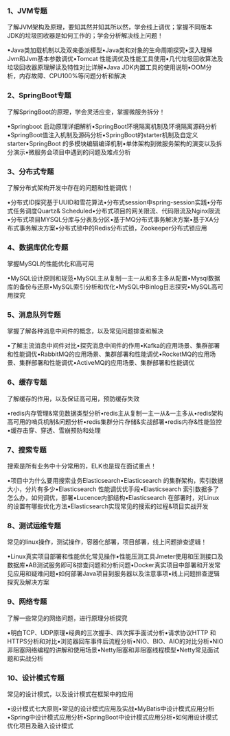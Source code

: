 ### 1、JVM专题

了解JVM架构及原理，要知其然并知其所以然，学会线上调优；掌握不同版本JDK的垃圾回收器是如何工作的；学会分析解决线上问题！

•Java类加载机制以及双亲委派模型•Java类和对象的生命周期探究•深入理解Jvm和Jvm基本参数调优•Tomcat 性能调优及性能工具使用•几代垃圾回收算法及垃圾回收器原理解读及特性对比详解•Java JDK内置工具的使用说明•OOM分析，内存故障、CPU100%等问题分析和解决

### 2、SpringBoot专题

了解SpringBoot的原理，学会灵活应变，掌握微服务拆分！

•Springboot 启动原理详细解析•SpringBoot环境隔离机制及环境隔离源码分析•SpringBoot值注入机制及源码分析•SpringBoot的starter机制及自定义starter•SpringBoot 的多模块编辑编译机制•单体架构到微服务架构的演变以及拆分演示•微服务会项目中遇到的问题及难点分析

### 3、分布式专题

了解分布式架构开发中存在的问题和性能调优！

•分布式ID探究基于UUID和雪花算法•分布式session中spring-session实践•分布式任务调度Quartz& Scheduled•分布式项目的网关限流、代码限流及Nginx限流•分布式项目MYSQL分库与分表及分区•基于MQ分布式事务解决方案•基于XA分布式事务解决方案•分布式锁中的Redis分布式锁，Zookeeper分布式锁应用

### 4、数据库优化专题

掌握MySQL的性能优化和高可用

•MySQL设计原则和规范•MySQL主从复制一主一从和多主多从配置•Mysql数据库的备份与还原•MySQL索引分析和优化•MySQL中Binlog日志探究•MySQL高可用探究

### 5、消息队列专题

掌握了解各种消息中间件的概念，以及常见问题排查和解决

•了解主流消息中间件对比•探究消息中间件的作用•Kafka的应用场景、集群部署和性能调优•RabbitMQ的应用场景、集群部署和性能调优•RocketMQ的应用场景、集群部署和性能调优•ActiveMQ的应用场景、集群部署和性能调优

### 6、缓存专题

了解缓存的作用，以及保证高可用，预防缓存失效

•redis内存管理&常见数据类型分析•redis主从复制一主一从&一主多从•redis架构高可用的哨兵机制&问题分析•redis集群分片存储&实战部署•redis内存&性能监控•缓存击穿、穿透、雪崩预防和处理

### 7、搜索专题

搜索是所有业务中十分常用的，ELK也是现在面试重点！

•项目中为什么要用搜索业务Elasticsearch•Elasticsearch 的集群架构，索引数据大小，分片有多少•Elasticsearch 性能调优优手段•Elasticsearch 索引数据多了怎么办，如何调优，部署•Lucence内部结构•Elasticsearch 在部署时，对Linux的设置有哪些优化方法•Elasticsearch实现常见的搜索的过程&项目实战开发

### 8、测试运维专题

常见的linux操作，测试操作，容器化部署，项目部署，线上问题排查逻辑！

•Linux真实项目部署和性能优化常见操作•性能压测工具Jmeter使用和压测接口及数据库•AB测试服务即可&排查问题和分析问题•Docker真实项目中部署和开发常见应用和疑难问题•如何部署Java项目到服务器以及注意事项•线上问题排查逻辑探究及解决方案

### 9、网络专题

了解一些常见的网络问题，进行原理分析探究

•明白TCP、UDP原理•经典的三次握手、四次挥手面试分析•请求协议HTTP 和 HTTPS分析和对比•浏览器回车事件后流程分析•NIO、BIO、AIO的对比分析•NIO非阻塞网络编程的讲解和使用场景•Netty阻塞和非阻塞线程模型•Netty常见面试题和实战分析

### 10、设计模式专题

常见的设计模式，以及设计模式在框架中的应用

•设计模式七大原则•常见的设计模式应用及实战•MyBatis中设计模式应用分析•Spring中设计模式应用分析•SpringBoot中设计模式应用分析•如何用设计模式优化项目及融入设计模式